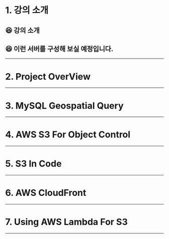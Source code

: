 # 1. 강의 소개
## 😆 강의 소개
## 😆 이런 서버를 구성해 보실 예정입니다.
****
# 2. Project OverView

****
# 3. MySQL Geospatial Query

****
# 4. AWS S3 For Object Control

****
# 5. S3 In Code

****
# 6. AWS CloudFront

****
# 7. Using AWS Lambda For S3

****